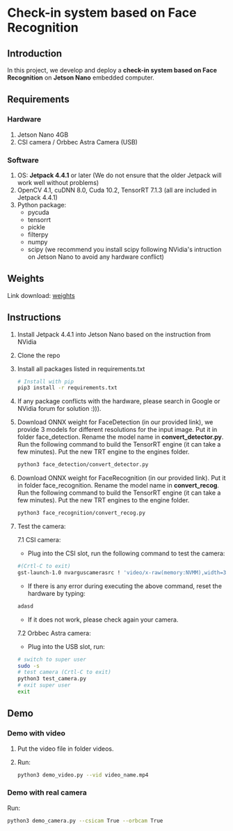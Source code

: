 # Check-in system based on Face Recognition

## Introduction

In this project, we develop and deploy a **check-in system based on Face Recognition** on **Jetson Nano** embedded computer.

## Requirements

### Hardware

1. Jetson Nano 4GB
2. CSI camera / Orbbec Astra Camera (USB)

### Software

1. OS: **Jetpack 4.4.1** or later (We do not ensure that the older Jetpack will work well without problems)
2. OpenCV 4.1, cuDNN 8.0, Cuda 10.2, TensorRT 7.1.3 (all are included in Jetpack 4.4.1)
3. Python package:
    * pycuda
    * tensorrt
    * pickle
    * filterpy
    * numpy
    * scipy (we recommend you install scipy following NVidia's intruction on Jetson Nano to avoid any hardware conflict)

## Weights

Link download: [weights](https://drive.google.com/drive/folders/1eC72Su4MwZJ67OdsCyEaS3VUPV42fb1l?usp=sharing)

## Instructions

1. Install Jetpack 4.4.1 into Jetson Nano based on the instruction from NVidia
2. Clone the repo
3. Install all packages listed in requirements.txt 

    ```bash
    # Install with pip
    pip3 install -r requirements.txt
    ```

4. If any package conflicts with the hardware, please search in Google or NVidia forum for solution :))).
5. Download ONNX weight for FaceDetection (in our provided link), we provide 3 models for different resolutions for the input image. Put it in folder face_detection. Rename the model name in **convert_detector.py**. Run the following command to build the TensorRT engine (it can take a few minutes). Put the new TRT engine to the engines folder.

    ```bash
    python3 face_detection/convert_detector.py
    ```
    
6. Download ONNX weight for FaceRecognition (in our provided link). Put it in folder face_recognition. Rename the model name in **convert_recog**. Run the following command to build the TensorRT engine (it can take a few minutes). Put the new TRT engines to the engine folder.

    ```bash
    python3 face_recognition/convert_recog.py
    ```

7. Test the camera:

    7.1 CSI camera: 

    * Plug into the CSI slot, run the following command to test the camera:

    ```bash
    #(Crtl-C to exit)
    gst-launch-1.0 nvarguscamerasrc ! 'video/x-raw(memory:NVMM),width=3820, height=2464, framerate=21/1, format=NV12' ! nvvidconv flip-method=0 ! 'video/x-raw,width=960, height=616' ! nvvidconv ! nvegltransform ! nveglglessink -e
    ```

    * If there is any error during executing the above command, reset the hardware by typing:

    ```bash
    adasd
    ```

    * If it does not work, please check again your camera.

    7.2 Orbbec Astra camera:
    * Plug into the USB slot, run:

    ```bash
    # switch to super user
    sudo -s
    # test camera (Crtl-C to exit)
    python3 test_camera.py
    # exit super user
    exit
    ```

## Demo

### Demo with video

1. Put the video file in folder videos.
2. Run:

    ```bash
    python3 demo_video.py --vid video_name.mp4
    ```

### Demo with real camera
Run:

```bash
python3 demo_camera.py --csicam True --orbcam True
```


